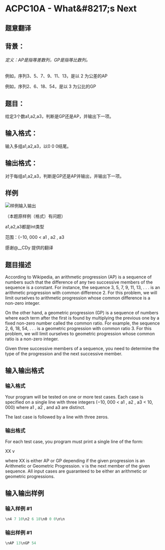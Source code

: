 # ACPC10A - What&amp;#8217;s Next

## 题意翻译

## 背景：

###### 定义：AP是指等差数列，GP是指等比数列。

例如，序列3、5、7、9、11、13，是以 2 为公差的AP

例如，序列2、6、18、54，是以 3 为公比的GP

## 题目：

给定3个数a1,a2,a3，判断是GP还是AP，并输出下一项。

## 输入格式：

输入多组a1,a2,a3，以0 0 0结尾。

## 输出格式：

对于每组a1,a2,a3，判断是GP还是AP并输出，并输出下一项。

## 样例

![样例输入输出](https://cdn.luogu.org/upload/pic/19597.png)

（本题原样例（格式）有问题）

a1,a2,a3都是Int类型

范围：(−10, 000 < a1 , a2 , a3 

感谢@__CDy 提供的翻译

## 题目描述

According to Wikipedia, an arithmetic progression (AP) is a sequence of numbers such that the difference of any two successive members of the sequence is a constant. For instance, the sequence 3, 5, 7, 9, 11, 13, . . . is an arithmetic progression with common difference 2. For this problem, we will limit ourselves to arithmetic progression whose common difference is a non-zero integer.

On the other hand, a geometric progression (GP) is a sequence of numbers where each term after the first is found by multiplying the previous one by a fixed non-zero number called the common ratio. For example, the sequence 2, 6, 18, 54, . . . is a geometric progression with common ratio 3. For this problem, we will limit ourselves to geometric progression whose common ratio is a non-zero integer.

Given three successive members of a sequence, you need to determine the type of the progression and the next successive member.

## 输入输出格式

### 输入格式

Your program will be tested on one or more test cases. Each case is specified on a single line with three integers (−10, 000 < a1 , a2 , a3 < 10, 000) where a1 , a2 , and a3 are distinct.

The last case is followed by a line with three zeros.

### 输出格式

For each test case, you program must print a single line of the form:

XX v

where XX is either AP or GP depending if the given progression is an Arithmetic or Geometric Progression. v is the next member of the given sequence. All input cases are guaranteed to be either an arithmetic or geometric progressions.

## 输入输出样例

### 输入样例 #1

```cpp
\n4 7 10\n2 6 18\n0 0 0\n\n
```


### 输出样例 #1

```cpp
\nAP 13\nGP 54
```


